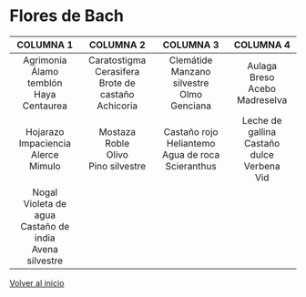 # Flores de Bach

|                            COLUMNA 1                            |                          COLUMNA 2                          |                         COLUMNA 3                         |                      COLUMNA 4                      |
|:---------------------------------------------------------------:|:-----------------------------------------------------------:|:---------------------------------------------------------:|:---------------------------------------------------:|
|         Agrimonia<br>Álamo temblón<br>Haya<br>Centaurea         | Caratostigma<br>Cerasifera<br>Brote de castaño<br>Achicoria |     Clemátide<br>Manzano silvestre<br>Olmo<br>Genciana    |        Aulaga<br>Breso<br>Acebo<br>Madreselva       |
|           Hojarazo<br>Impaciencia<br>Alerce<br>Mimulo           |         Mostaza<br>Roble<br>Olivo<br>Pino silvestre         | Castaño rojo<br>Heliantemo<br>Agua de roca<br>Scieranthus | Leche de gallina<br>Castaño dulce<br>Verbena<br>Vid |
| Nogal<br>Violeta de agua<br>Castaño de india<br>Avena silvestre |                                                             |                                                           |                                                     |

[Volver al inicio](../index.md)
